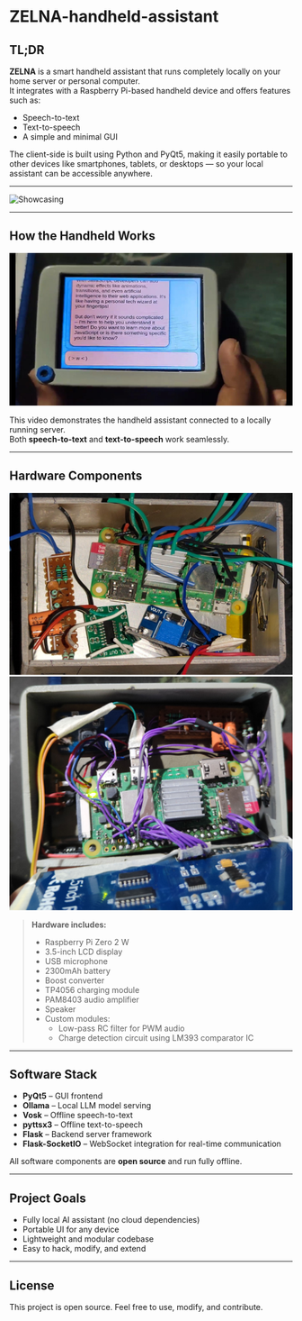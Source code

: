 
# ZELNA-handheld-assistant
## TL;DR
**ZELNA** is a smart handheld assistant that runs completely locally on your home server or personal computer.  
It integrates with a Raspberry Pi-based handheld device and offers features such as:
- Speech-to-text  
- Text-to-speech  
- A simple and minimal GUI  

The client-side is built using Python and PyQt5, making it easily portable to other devices like smartphones, tablets, or desktops — so your local assistant can be accessible anywhere.

---

![Showcasing](media/showpiece.jpg)

---

## How the Handheld Works

[![Demo](media/ZELNA_test_preview.jpg)](media/ZELNA_test_audio.mp4)

This video demonstrates the handheld assistant connected to a locally running server.  
Both **speech-to-text** and **text-to-speech** work seamlessly.

---

## Hardware Components

![Parts](media/parts.jpeg)  
![Parts Assembled](media/parts_assembled.jpg)

> **Hardware includes:**
> - Raspberry Pi Zero 2 W  
> - 3.5-inch LCD display  
> - USB microphone  
> - 2300mAh battery  
> - Boost converter  
> - TP4056 charging module  
> - PAM8403 audio amplifier  
> - Speaker  
> - Custom modules:
>   - Low-pass RC filter for PWM audio  
>   - Charge detection circuit using LM393 comparator IC  

---

## Software Stack

- **PyQt5** – GUI frontend  
- **Ollama** – Local LLM model serving  
- **Vosk** – Offline speech-to-text  
- **pyttsx3** – Offline text-to-speech  
- **Flask** – Backend server framework  
- **Flask-SocketIO** – WebSocket integration for real-time communication  

All software components are **open source** and run fully offline.

---

## Project Goals

- Fully local AI assistant (no cloud dependencies)  
- Portable UI for any device  
- Lightweight and modular codebase  
- Easy to hack, modify, and extend

---

## License

This project is open source. Feel free to use, modify, and contribute.

